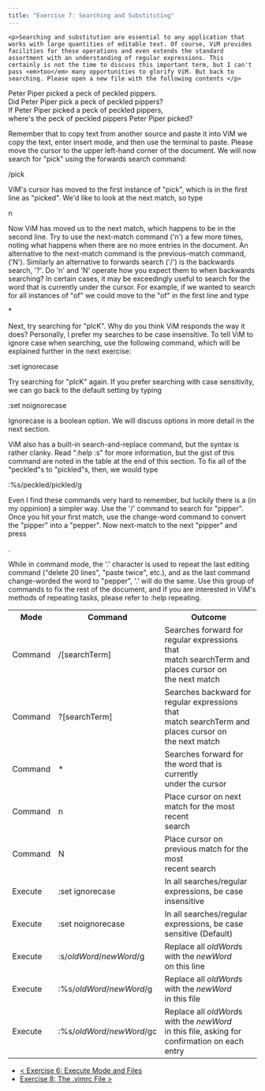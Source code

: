 ```yaml
---
title: "Exercise 7: Searching and Substituting"
---
```


    <p>Searching and substitution are essential to any application that works with large quantities of editable text. Of course, ViM provides facilities for these operations and even extends the standard assortment with an understanding of regular expressions. This certainly is not the time to discuss this important term, but I can't pass <em>too</em> many opportunities to glorify ViM. But back to searching. Please open a new file with the following contents </p>
<div class="code">
Peter Piper picked a peck of peckled pippers.<br />
Did Peter Piper pick a peck of peckled pippers?<br />
If Peter Piper picked a peck of peckled pippers,<br />
where's the peck of peckled pippers Peter Piper picked?
</div>
<p>Remember that to copy text from another source and paste it into ViM we copy the text, enter insert mode, and then use the terminal to paste.  Please move the cursor to the upper left-hand corner of the document. We will now search for "pick" using the forwards search command:</p>
<div class="code">/pick</div>
<p>ViM's cursor has moved to the first instance of "pick", which is in the first line as "picked". We'd like to look at the next match, so type</p>
<div class="code">n</div>
<p>Now ViM has moved us to the next match, which happens to be in the second line. Try to use the next-match command ('n') a few more times, noting what happens when there are no more entries in the document. An alternative to the next-match command is the previous-match command, ('N'). Similarly an alternative to forwards search ('/') is the backwards search, '?'. Do 'n' and 'N' operate how you expect them to when backwards searching? In certain cases, it may be exceedingly useful to search for the word that is currently under the cursor. For example, if we wanted to search for all instances of "of" we could move to the "of" in the first line and type</p>
<div class="code">*</div>
<p>Next, try searching for "pIcK". Why do you think ViM responds the way it does? Personally, I prefer my searches to be case insensitive. To tell ViM to ignore case when searching, use the following command, which will be explained further in the next exercise:</p>
<div class="code">:set ignorecase</div>
<p>Try searching for "pIcK" again. If you prefer searching with case sensitivity, we can go back to the default setting by typing</p>
<div class="code">:set noignorecase</div>
<p>Ignorecase is a boolean option. We will discuss options in more detail in the next section.</p>
<p>ViM also has a built-in search-and-replace command, but the syntax is rather clanky. Read ":help :s" for more information, but the gist of this command are noted in the table at the end of this section. To fix all of the "peckled"s to "pickled"s, then, we would type</p>
<div class="code">:%s/peckled/pickled/g</div>
<p>Even I find these commands very hard to remember, but luckily there is a (in my oppinion) a simpler way. Use the '/' command to search for "pipper". Once you hit your first match, use the change-word command to convert the "pipper" into a "pepper". Now next-match to the next "pipper" and press</p>
<div class="code">.</div>
<p>While in command mode, the '.' character is used to repeat the last editing command ("delete 20 lines", "paste twice", etc.), and as the last command change-worded the word to "pepper", '.' will do the same. Use this group of commands to fix the rest of the document, and if you are interested in ViM's methods of repeating tasks, please refer to :help repeating.  </p>
<table class='summary'>
<tr>
<th>Mode</th>
<th>Command</th>
<th>Outcome</th>
</tr>
<tr>
<td>Command</td>
<td>/[searchTerm]</td>
<td>Searches forward for regular expressions that<br />
            match searchTerm and places cursor on<br />
            the next match</td>
</tr>
<tr>
<td>Command</td>
<td>?[searchTerm]</td>
<td>Searches backward for regular expressions that<br />
            match searchTerm and places cursor on<br />
            the next match</td>
</tr>
<tr>
<td>Command</td>
<td>*</td>
<td>Searches forward for the word that is currently<br />
            under the cursor</td>
</tr>
<tr>
<td>Command</td>
<td>n</td>
<td>Place cursor on next match for the most recent<br />
            search</td>
</tr>
<tr>
<td>Command</td>
<td>N</td>
<td>Place cursor on previous match for the most<br />
            recent search</td>
</tr>
<tr>
<td>Execute</td>
<td>:set ignorecase</td>
<td>In all searches/regular expressions, be case<br />
            insensitive</td>
</tr>
<tr>
<td>Execute</td>
<td>:set noignorecase</td>
<td>In all searches/regular expressions, be case<br />
            sensitive (Default)</td>
</tr>
<tr>
<td>Execute</td>
<td>:s/<em>oldWord</em>/<em>newWord</em>/g</td>
<td>Replace all <em>oldWord</em>s with the <em>newWord</em><br />
            on this line</td>
</tr>
<tr>
<td>Execute</td>
<td>:%s/<em>oldWord</em>/<em>newWord</em>/g</td>
<td> Replace all <em>oldWord</em>s with the <em>newWord</em><br />
            in this file
        </td>
</tr>
<tr class='lastrow'>
<td>Execute</td>
<td>:%s/<em>oldWord</em>/<em>newWord</em>/gc</td>
<td> Replace all <em>oldWord</em>s with the <em>newWord</em><br />
            in this file, asking for confirmation on each entry
        </td>
</tr>
</table>

- [&lt; Exercise 6: Execute Mode and Files](../exercise-6-execute-mode-files)
- [Exercise 8: The .vimrc File &gt;](../exercise-8-vimrc-file)
